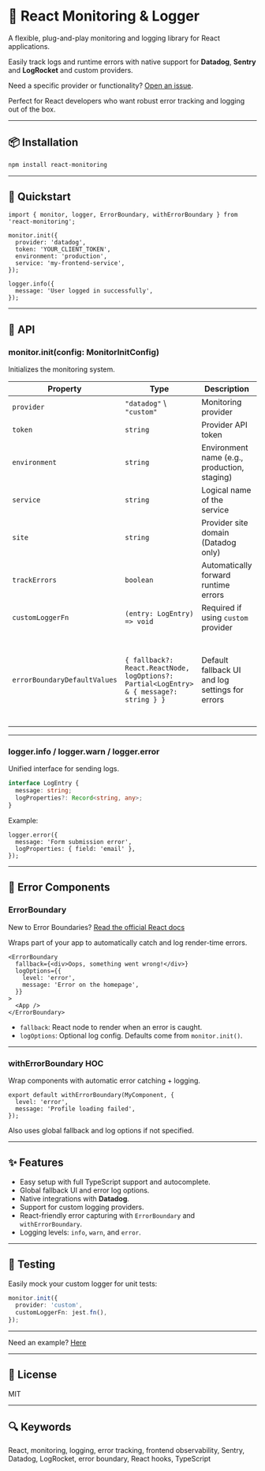
# 🧩 React Monitoring & Logger

A flexible, plug-and-play monitoring and logging library for React applications.

Easily track logs and runtime errors with native support for **Datadog**, **Sentry** and **LogRocket** and custom providers.  
 
Need a specific provider or functionality? [Open an issue](https://github.com/good-repository/react-monitoring/issues).

Perfect for React developers who want robust error tracking and logging out of the box.

---

## 📦 Installation

```bash
npm install react-monitoring
```

---

## 🚀 Quickstart

```tsx
import { monitor, logger, ErrorBoundary, withErrorBoundary } from 'react-monitoring';

monitor.init({
  provider: 'datadog',
  token: 'YOUR_CLIENT_TOKEN',
  environment: 'production',
  service: 'my-frontend-service',
});

logger.info({
  message: 'User logged in successfully',
});
```

---

## 🔧 API

### monitor.init(config: MonitorInitConfig)

Initializes the monitoring system.

| Property                  | Type                              | Description                                         | Required                         | Default                        |
|---------------------------|-----------------------------------|-----------------------------------------------------|----------------------------------|--------------------------------|
| `provider`                | `"datadog"` \ `"custom"`         | Monitoring provider                                 | ✅ Yes                            | —                              |
| `token`                   | `string`                          | Provider API token                                  | ✅ Yes                            | —                              |
| `environment`             | `string`                          | Environment name (e.g., production, staging)        | 🔶 Recommended                    | `"production"`                 |
| `service`                 | `string`                          | Logical name of the service                         | 🔶 Recommended                    | `"frontend"`                   |
| `site`                    | `string`                          | Provider site domain (Datadog only)                 | 🔶 Recommended (Datadog only)     | Based on provider              |
| `trackErrors`             | `boolean`                         | Automatically forward runtime errors                | ❌ Optional                       | `false`                        |
| `customLoggerFn`          | `(entry: LogEntry) => void`       | Required if using `custom` provider                 | ✅ Yes (for `custom`)             | —                              |
| `errorBoundaryDefaultValues` | `{ fallback?: React.ReactNode, logOptions?: Partial<LogEntry> & { message?: string } }` | Default fallback UI and log settings for errors | ❌ Optional                       | `<div>Something went wrong.</div>`,<br> `{ level: "error", message: "An error occurred in the application", logProperties: {}, }` |

---

### logger.info / logger.warn / logger.error

Unified interface for sending logs.

```ts
interface LogEntry {
  message: string;
  logProperties?: Record<string, any>;
}
```

Example:

```tsx
logger.error({
  message: 'Form submission error',
  logProperties: { field: 'email' },
});
```

---

## 🧱 Error Components

### ErrorBoundary

New to Error Boundaries? [Read the official React docs](https://reactjs.org/docs/error-boundaries.html)

Wraps part of your app to automatically catch and log render-time errors.

```tsx
<ErrorBoundary
  fallback={<div>Oops, something went wrong!</div>}
  logOptions={{
    level: 'error',
    message: 'Error on the homepage',
  }}
>
  <App />
</ErrorBoundary>
```

- `fallback`: React node to render when an error is caught.
- `logOptions`: Optional log config. Defaults come from `monitor.init()`.

---

### withErrorBoundary HOC

Wrap components with automatic error catching + logging.

```tsx
export default withErrorBoundary(MyComponent, {
  level: 'error',
  message: 'Profile loading failed',
});
```

Also uses global fallback and log options if not specified.

---

## ✨ Features

- Easy setup with full TypeScript support and autocomplete.
- Global fallback UI and error log options.
- Native integrations with **Datadog**.
- Support for custom logging providers.
- React-friendly error capturing with `ErrorBoundary` and `withErrorBoundary`.
- Logging levels: `info`, `warn`, and `error`.

---

## 🧪 Testing

Easily mock your custom logger for unit tests:

```ts
monitor.init({
  provider: 'custom',
  customLoggerFn: jest.fn(),
});
```

---

Need an example? [Here](https://github.com/good-repository/poc-react-monitoring)

---

## 📄 License

MIT

---

## 🔍 Keywords

React, monitoring, logging, error tracking, frontend observability, Sentry, Datadog, LogRocket, error boundary, React hooks, TypeScript
